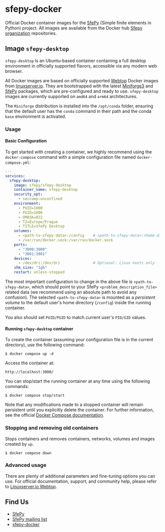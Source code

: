 # sfepy-docker

Official Docker container images for the [SfePy](http://sfepy.org) (Simple finite elements in Python) project.
All images are available from the Docker hub [Sfepy organization](https://hub.docker.com/u/sfepy) repositories.

## Image `sfepy-desktop`

`sfepy-desktop` is an Ubuntu-based container containing a full desktop environment in officially supported flavors, accessible via any modern web browser.

All Docker images are based on officially supported [Webtop](https://github.com/linuxserver/docker-webtop) Docker 
images from [linuxserver.io](https://www.linuxserver.io). They are bootstrapped with the latest [Miniforge3](https://github.com/conda-forge/miniforge)
and [SfePy](https://anaconda.org/conda-forge/sfepy) packages, which are pre-configured and ready to use. 
`sfepy-desktop` images are currently supported on `amd64` and `arm64` architectures.

The `Miniforge` distribution is installed into the `/opt/conda` folder, ensuring that the default user has the `conda` 
command in their path and the conda `base` environment is activated.

### Usage
#### Basic Configuration
To get started with creating a container, we highly recommend using the `docker-compose` command with a simple configuration file named `docker-compose.yml`:

```yaml
---
services:
  sfepy-desktop:
    image: sfepy/sfepy-desktop
    container_name: sfepy-desktop
    security_opt:
      - seccomp:unconfined
    environment:
      - PUID=1000
      - PGID=1000
      - UMASK=022
      - TZ=Europe/Prague
      - TITLE=SfePy Desktop
    volumes:
      - <path-to-sfepy-data>:/config    # <path-to-sfepy-data>:<home-dir>
      - /var/run/docker.sock:/var/run/docker.sock
    ports:
      - "3000:3000"
      - "3001:3001"
    devices:
      - /dev/dri:/dev/dri               # Optional: Linux hosts only
    shm_size: "1gb"
    restart: unless-stopped
```
The most important configuration to change in the above file is `<path-to-sfepy-data>`, which should point to your
SfePy `<problem_description_file>` related data (we recommend using an absolute path to avoid any confusion).
The selected `<path-to-sfepy-data>` is mounted as a *persistent volume* to the default user's home directory (`/config`)
inside the running container.

You also should set `PUID/PGID` to match current user's `PID/GID` values.

#### Running `sfepy-desktop` container
To create the container (assuming your configuration file is in the current directory), use the following command:

    $ docker compose up -d

Access the container at:

    http://localhost:3000/

You can stop/start the running container at any time using the following commands:

    $ docker compose stop/start

Note that any modifications made to a stopped container will remain persistent until you explicitly delete the
container. For further information, see the official [Docker Compose documentation](https://docs.docker.com/compose/).

### Stopping and removing old containers

Stops containers and removes containers, networks, volumes and images created by `up`.

    $ docker compose down

### Advanced usage
There are plenty of additional parameters and fine-tuning options you can use. For official documentation, support,
and community help, please refer to
[Linuxserver.io Webtop](https://github.com/linuxserver/docker-webtop/blob/master/README.md).

## Find Us

* [SfePy](http://sfepy.org)
* [SfePy mailing list](https://mail.python.org/mm3/mailman3/lists/sfepy.python.org)
* [sfepy-docker](https://github.com/sfepy/sfepy-docker)
